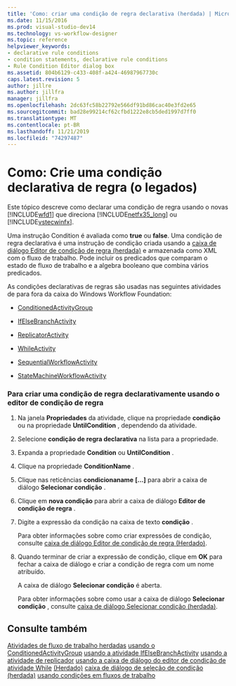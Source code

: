 ```yaml
---
title: 'Como: criar uma condição de regra declarativa (herdada) | Microsoft Docs'
ms.date: 11/15/2016
ms.prod: visual-studio-dev14
ms.technology: vs-workflow-designer
ms.topic: reference
helpviewer_keywords:
- declarative rule conditions
- condition statements, declarative rule conditions
- Rule Condition Editor dialog box
ms.assetid: 804b6129-c433-408f-a424-46987967730c
caps.latest.revision: 5
author: jillre
ms.author: jillfra
manager: jillfra
ms.openlocfilehash: 2dc63fc58b22792e566df91bd86cac40e3fd2e65
ms.sourcegitcommit: bad28e99214cf62cfbd1222e8cb5ded1997d7ff0
ms.translationtype: MT
ms.contentlocale: pt-BR
ms.lasthandoff: 11/21/2019
ms.locfileid: "74297487"
---
```

# <a name="how-to-create-a-declarative-rule-condition-legacy"></a>Como: Crie uma condição declarativa de regra (o legados)
Este tópico descreve como declarar uma condição de regra usando o novas [!INCLUDE[wfd1](../includes/wfd1-md.md)] que direciona [!INCLUDE[netfx35_long](../includes/netfx35-long-md.md)] ou [!INCLUDE[vstecwinfx](../includes/vstecwinfx-md.md)].

 Uma instrução Condition é avaliada como **true** ou **false**. Uma condição de regra declarativa é uma instrução de condição criada usando a [caixa de diálogo Editor de condição de regra (herdada)](../workflow-designer/rule-condition-editor-dialog-box-legacy.md) e armazenada como XML com o fluxo de trabalho. Pode incluir os predicados que comparam o estado de fluxo de trabalho e a algebra booleano que combina vários predicados.

 As condições declarativas de regras são usadas nas seguintes atividades de para fora da caixa do Windows Workflow Foundation:

- [ConditionedActivityGroup](https://go.microsoft.com/fwlink?LinkID=65017)

- [IfElseBranchActivity](https://go.microsoft.com/fwlink?LinkID=65034)

- [ReplicatorActivity](https://go.microsoft.com/fwlink?LinkID=65039)

- [WhileActivity](https://go.microsoft.com/fwlink?LinkID=65049)

- [SequentialWorkflowActivity](https://go.microsoft.com/fwlink?LinkID=65040)

- [StateMachineWorkflowActivity](https://go.microsoft.com/fwlink?LinkID=65045)

### <a name="to-create-a-declarative-rule-condition-using-the-rule-condition-editor"></a>Para criar uma condição de regra declarativamente usando o editor de condição de regra

1. Na janela **Propriedades** da atividade, clique na propriedade **condição** ou na propriedade **UntilCondition** , dependendo da atividade.

2. Selecione **condição de regra declarativa** na lista para a propriedade.

3. Expanda a propriedade **Condition** ou **UntilCondition** .

4. Clique na propriedade **ConditionName** .

5. Clique nas reticências **condicionaname** **[...]** para abrir a caixa de diálogo **Selecionar condição** .

6. Clique em **nova condição** para abrir a caixa de diálogo **Editor de condição de regra** .

7. Digite a expressão da condição na caixa de texto **condição** .

     Para obter informações sobre como criar expressões de condição, consulte [caixa de diálogo Editor de condição de regra (Herdado)](../workflow-designer/rule-condition-editor-dialog-box-legacy.md).

8. Quando terminar de criar a expressão de condição, clique em **OK** para fechar a caixa de diálogo e criar a condição de regra com um nome atribuído.

     A caixa de diálogo **Selecionar condição** é aberta.

     Para obter informações sobre como usar a caixa de diálogo **Selecionar condição** , consulte [caixa de diálogo Selecionar condição (herdada)](../workflow-designer/select-condition-dialog-box-legacy.md).

## <a name="see-also"></a>Consulte também
 [Atividades de fluxo de trabalho herdadas](../workflow-designer/legacy-workflow-activities.md) [usando o ConditionedActivityGroup](https://go.microsoft.com/fwlink?LinkID=65066) [usando a atividade IfElseBranchActivity](https://go.microsoft.com/fwlink?LinkID=65075) [usando a atividade de replicador](https://go.microsoft.com/fwlink?LinkID=65080) [usando a caixa de diálogo do editor de condição de atividade While](https://go.microsoft.com/fwlink?LinkID=65091) [(Herdado)](../workflow-designer/rule-condition-editor-dialog-box-legacy.md) [caixa de diálogo de seleção de condição (herdada)](../workflow-designer/select-condition-dialog-box-legacy.md) [usando condições em fluxos de trabalho](https://go.microsoft.com/fwlink?LinkID=65009)